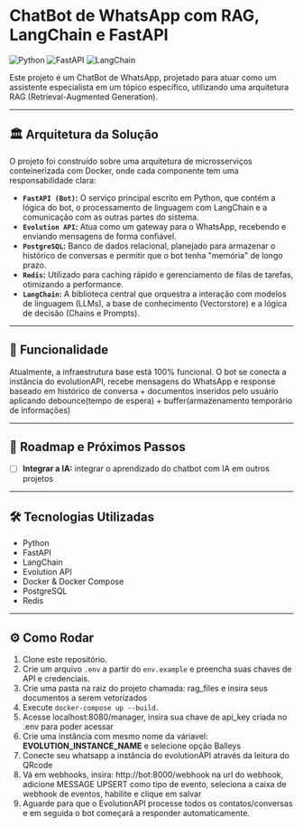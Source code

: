 # ChatBot de WhatsApp com RAG, LangChain e FastAPI

![Python](https://img.shields.io/badge/Python-3.11-blue?logo=python)
![FastAPI](https://img.shields.io/badge/FastAPI-0.100-green?logo=fastapi)
![LangChain](https://img.shields.io/badge/LangChain-AI-orange)

Este projeto é um ChatBot de WhatsApp, projetado para atuar como um assistente especialista em um tópico específico, utilizando uma arquitetura RAG (Retrieval-Augmented Generation).

---

## 🏛️ Arquitetura da Solução

O projeto foi construído sobre uma arquitetura de microsserviços conteinerizada com Docker, onde cada componente tem uma responsabilidade clara:

- **`FastAPI (Bot)`:** O serviço principal escrito em Python, que contém a lógica do bot, o processamento de linguagem com LangChain e a comunicação com as outras partes do sistema.
- **`Evolution API`:** Atua como um gateway para o WhatsApp, recebendo e enviando mensagens de forma confiável.
- **`PostgreSQL`:** Banco de dados relacional, planejado para armazenar o histórico de conversas e permitir que o bot tenha "memória" de longo prazo.
- **`Redis`:** Utilizado para caching rápido e gerenciamento de filas de tarefas, otimizando a performance.
- **`LangChain`:** A biblioteca central que orquestra a interação com modelos de linguagem (LLMs), a base de conhecimento (Vectorstore) e a lógica de decisão (Chains e Prompts).

---

## 🚧 Funcionalidade

Atualmente, a infraestrutura base está 100% funcional. O bot se conecta a instância do evolutionAPI, recebe mensagens do WhatsApp e response baseado em histórico de conversa + documentos inseridos pelo usuário aplicando debounce(tempo de espera) + buffer(armazenamento temporário de informações)

---

## 📝 Roadmap e Próximos Passos
- [ ] **Integrar a IA:** integrar o aprendizado do chatbot com IA em outros projetos

---

## 🛠️ Tecnologias Utilizadas

- Python
- FastAPI
- LangChain
- Evolution API
- Docker & Docker Compose
- PostgreSQL
- Redis

---

## ⚙️ Como Rodar

1.  Clone este repositório.
2.  Crie um arquivo `.env` a partir do `env.example` e preencha suas chaves de API e credenciais.
3.  Crie uma pasta na raiz do projeto chamada: rag_files e insira seus documentos a serem vetorizados
3.  Execute `docker-compose up --build`.
4.  Acesse localhost:8080/manager, insira sua chave de api_key criada no .env para poder acessar
5.  Crie uma instância com mesmo nome da váriavel: **EVOLUTION_INSTANCE_NAME** e selecione opção Balleys
6.  Conecte seu whatsapp a instância do evolutionAPI através da leitura do QRcode
7.  Vá em webhooks, insira: http://bot:8000/webhook na url do webhook, adicione MESSAGE UPSERT como tipo de evento, seleciona a caixa de webhook de eventos, habilite e clique em salvar
8.  Aguarde para que o EvolutionAPI processe todos os contatos/conversas e em seguida o bot começará a responder automaticamente.
